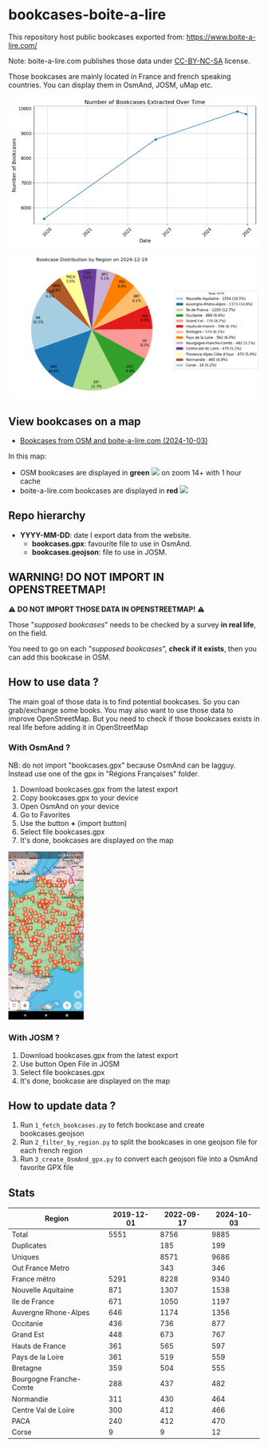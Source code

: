 # bookcases-boite-a-lire

This repository host public bookcases exported from: https://www.boite-a-lire.com/

Note: boite-a-lire.com publishes those data under [CC-BY-NC-SA](https://creativecommons.org/licenses/by-nc-sa/2.0/) license.

Those bookcases are mainly located in France and french speaking countries. You can display them in OsmAnd, JOSM, uMap etc.

![Bookcase count history](assets/bookcase_count_history.png)

![Distribution pie](assets/bookcase_distribution_pie_chart.png)

## View bookcases on a map

- [Bookcases from OSM and boite-a-lire.com (2024-10-03)](http://u.osmfr.org/m/394538)

In this map:
- OSM bookcases are displayed in **green** ![](https://placehold.it/12/32CD32/000000?text=+) on zoom 14+ with 1 hour cache
- boite-a-lire.com bookcases are displayed in **red** ![](https://placehold.it/12/DC143C/000000?text=+)

## Repo hierarchy

- **YYYY-MM-DD**: date I export data from the website.
  - **bookcases.gpx**: favourite file to use in OsmAnd.
  - **bookcases.geojson**: file to use in JOSM.

## WARNING! DO NOT IMPORT IN OPENSTREETMAP!

:warning: **DO NOT IMPORT THOSE DATA IN OPENSTREETMAP!** :warning:

Those "*supposed bookcases*" needs to be checked by a survey **in real life**, on the field.

You need to go on each "*supposed bookcases*", **check if it exists**, then you can add this bookcase in OSM.

## How to use data ?

The main goal of those data is to find potential bookcases.
So you can grab/exchange some books.
You may also want to use those data to improve OpenStreetMap.
But you need to check if those bookcases exists in real life before adding it in OpenStreetMap

### With OsmAnd ?

NB: do not import "bookcases.gpx" because OsmAnd can be lagguy. Instead use one of the gpx in "Régions Françaises" folder.

1. Download bookcases.gpx from the latest export
2. Copy bookcases.gpx to your device
3. Open OsmAnd on your device
4. Go to Favorites
5. Use the button **+** (import button)
6. Select file bookcases.gpx
7. It's done, bookcases are displayed on the map

<img alt="Bookcases in OsmAnd" src="./assets/OsmAnd.png" height="30%" width="30%">

### With JOSM ?

1. Download bookcases.gpx from the latest export
2. Use button Open File in JOSM
3. Select file bookcases.gpx
4. It's done, bookcase are displayed on the map

## How to update data ?

1. Run `1_fetch_bookcases.py` to fetch bookcase and create bookcases.geojson
2. Run `2_filter_by_region.py` to split the bookcases in one geojson file for each french region
3. Run `3_create_OsmAnd_gpx.py` to convert each geojson file into a OsmAnd favorite GPX file

## Stats

|Region                 |2019-12-01|2022-09-17|2024-10-03|
|-----------------------|----------|----------|----------|
|Total                  |      5551|      8756|      9885|
|Duplicates             |          |       185|       199|
|Uniques                |          |      8571|      9686|
|Out France Metro       |          |       343|       346|
|France métro           |      5291|      8228|      9340|
|Nouvelle Aquitaine     |       871|      1307|      1538|
|Ile de France          |       671|      1050|      1197|
|Auvergne Rhone-Alpes   |       646|      1174|      1356|
|Occitanie              |       436|       736|       877|
|Grand Est              |       448|       673|       767|
|Hauts de France        |       361|       565|       597|
|Pays de la Loire       |       361|       519|       559|
|Bretagne               |       359|       504|       555|
|Bourgogne Franche-Comte|       288|       437|       482|
|Normandie              |       311|       430|       464|
|Centre Val de Loire    |       300|       412|       466|
|PACA                   |       240|       412|       470|
|Corse                  |         9|         9|        12|
